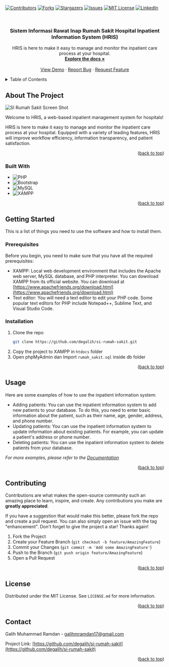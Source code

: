 <a name="readme-top"></a>

<!-- PROJECT SHIELDS -->

[![Contributors][contributors-shield]][contributors-url]
[![Forks][forks-shield]][forks-url]
[![Stargazers][stars-shield]][stars-url]
[![Issues][issues-shield]][issues-url]
[![MIT License][license-shield]][license-url]
[![LinkedIn][linkedin-shield]][linkedin-url]

<!-- PROJECT LOGO -->
<br />
<div align="center">
  <!-- <a href="https://github.com/degalih/si-rumah-sakit">
    <img src="images/logo.png" alt="Logo" width="80" height="80">
  </a> -->

<h3 align="center">Sistem Informasi Rawat Inap Rumah Sakit 
Hospital Inpatient Information System (HRIS)</h3>

  <p align="center">
    HRIS is here to make it easy to manage and monitor the inpatient care process at your hospital.
    <br />
    <a href="https://github.com/degalih/si-rumah-sakit"><strong>Explore the docs »</strong></a>
    <br />
    <br />
    <a href="https://github.com/degalih/si-rumah-sakit">View Demo</a>
    ·
    <a href="https://github.com/degalih/si-rumah-sakit/issues">Report Bug</a>
    ·
    <a href="https://github.com/degalih/si-rumah-sakit/issues">Request Feature</a>
  </p>
</div>

<!-- TABLE OF CONTENTS -->
<details>
  <summary>Table of Contents</summary>
  <ol>
    <li>
      <a href="#about-the-project">About The Project</a>
      <ul>
        <li><a href="#built-with">Built With</a></li>
      </ul>
    </li>
    <li>
      <a href="#getting-started">Getting Started</a>
      <ul>
        <li><a href="#prerequisites">Prerequisites</a></li>
        <li><a href="#installation">Installation</a></li>
      </ul>
    </li>
    <li><a href="#usage">Usage</a></li>
    <li><a href="#roadmap">Roadmap</a></li>
    <li><a href="#contributing">Contributing</a></li>
    <li><a href="#license">License</a></li>
    <li><a href="#contact">Contact</a></li>
    <li><a href="#acknowledgments">Acknowledgments</a></li>
  </ol>
</details>

<!-- ABOUT THE PROJECT -->

## About The Project

![SI Rumah Sakit Screen Shot][product-screenshot]

Welcome to HRIS, a web-based inpatient management system for hospitals!

HRIS is here to make it easy to manage and monitor the inpatient care process at your hospital. Equipped with a variety of leading features, HRIS will improve workflow efficiency, information transparency, and patient satisfaction.

<p align="right">(<a href="#readme-top">back to top</a>)</p>

### Built With

- ![PHP][PHP]
- ![Bootstrap][Bootstrap]
- ![MySQL][MySQL]
- ![XAMPP][XAMPP]

<p align="right">(<a href="#readme-top">back to top</a>)</p>

<!-- GETTING STARTED -->

## Getting Started

This is a list of things you need to use the software and how to install them.

### Prerequisites

Before you begin, you need to make sure that you have all the required prerequisites:

- XAMPP: Local web development environment that includes the Apache web server, MySQL database, and PHP interpreter. You can download XAMPP from its official website. You can download at [https://www.apachefriends.org/download.html](https://www.apachefriends.org/download.html)
- Text editor: You will need a text editor to edit your PHP code. Some popular text editors for PHP include Notepad++, Sublime Text, and Visual Studio Code.

### Installation

1. Clone the repo
   ```sh
   git clone https://github.com/degalih/si-rumah-sakit.git
   ```
2. Copy the project to XAMPP in `htdocs` folder
3. Open phpMyAdmin dan Import `rumah_sakit.sql` inside db folder

<p align="right">(<a href="#readme-top">back to top</a>)</p>

<!-- USAGE EXAMPLES -->

## Usage

Here are some examples of how to use the inpatient information system:

- Adding patients: You can use the inpatient information system to add new patients to your database. To do this, you need to enter basic information about the patient, such as their name, age, gender, address, and phone number.
- Updating patients: You can use the inpatient information system to update information about existing patients. For example, you can update a patient's address or phone number.
- Deleting patients: You can use the inpatient information system to delete patients from your database.

_For more examples, please refer to the [Documentation](https://example.com)_

<p align="right">(<a href="#readme-top">back to top</a>)</p>

<!-- ROADMAP -->

<!-- ## Roadmap

- [ ] Feature 1
- [ ] Feature 2
- [ ] Feature 3
  - [ ] Nested Feature

See the [open issues](https://github.com/degalih/si-rumah-sakit/issues) for a full list of proposed features (and known issues).

<p align="right">(<a href="#readme-top">back to top</a>)</p> -->

<!-- CONTRIBUTING -->

## Contributing

Contributions are what makes the open-source community such an amazing place to learn, inspire, and create. Any contributions you make are **greatly appreciated**.

If you have a suggestion that would make this better, please fork the repo and create a pull request. You can also simply open an issue with the tag "enhancement".
Don't forget to give the project a star! Thanks again!

1. Fork the Project
2. Create your Feature Branch (`git checkout -b feature/AmazingFeature`)
3. Commit your Changes (`git commit -m 'Add some AmazingFeature'`)
4. Push to the Branch (`git push origin feature/AmazingFeature`)
5. Open a Pull Request

<p align="right">(<a href="#readme-top">back to top</a>)</p>

<!-- LICENSE -->

## License

Distributed under the MIT License. See `LICENSE.md` for more information.

<p align="right">(<a href="#readme-top">back to top</a>)</p>

<!-- CONTACT -->

## Contact

Galih Muhammad Ramdan - galihmramdan17@gmail.com

Project Link: [https://github.com/degalih/si-rumah-sakit](https://github.com/degalih/si-rumah-sakit)

<p align="right">(<a href="#readme-top">back to top</a>)</p>

<!-- ACKNOWLEDGMENTS -->

<!-- ## Acknowledgments

- []()
- []()
- []()

<p align="right">(<a href="#readme-top">back to top</a>)</p> -->

<!-- MARKDOWN LINKS & IMAGES -->
<!-- https://www.markdownguide.org/basic-syntax/#reference-style-links -->

[contributors-shield]: https://img.shields.io/github/contributors/degalih/si-rumah-sakit.svg?style=for-the-badge
[contributors-url]: https://github.com/degalih/si-rumah-sakit/graphs/contributors
[forks-shield]: https://img.shields.io/github/forks/degalih/si-rumah-sakit.svg?style=for-the-badge
[forks-url]: https://github.com/degalih/si-rumah-sakit/network/members
[stars-shield]: https://img.shields.io/github/stars/degalih/si-rumah-sakit.svg?style=for-the-badge
[stars-url]: https://github.com/degalih/si-rumah-sakit/stargazers
[issues-shield]: https://img.shields.io/github/issues/degalih/si-rumah-sakit.svg?style=for-the-badge
[issues-url]: https://github.com/degalih/si-rumah-sakit/issues
[license-shield]: https://img.shields.io/github/license/degalih/si-rumah-sakit.svg?style=for-the-badge
[license-url]: https://github.com/degalih/si-rumah-sakit/blob/master/LICENSE.md
[linkedin-shield]: https://img.shields.io/badge/-LinkedIn-black.svg?style=for-the-badge&logo=linkedin&colorB=555
[linkedin-url]: https://linkedin.com/in/https://www.linkedin.com/in/galihmr/
[product-screenshot]: https://res.cloudinary.com/stunt-shield-cloudinary/image/upload/v1704008526/Porto%20Web%20Assets/01_jdidky.png
[PHP]: https://img.shields.io/badge/php-%23777BB4.svg?style=for-the-badge&logo=php&logoColor=white
[Bootstrap]: https://img.shields.io/badge/Bootstrap-563D7C?style=for-the-badge&logo=bootstrap&logoColor=white
[MySQL]: https://img.shields.io/badge/mysql-%2300f.svg?style=for-the-badge&logo=mysql&logoColor=white
[XAMPP]: https://img.shields.io/badge/Xampp-F37623?style=for-the-badge&logo=xampp&logoColor=white
